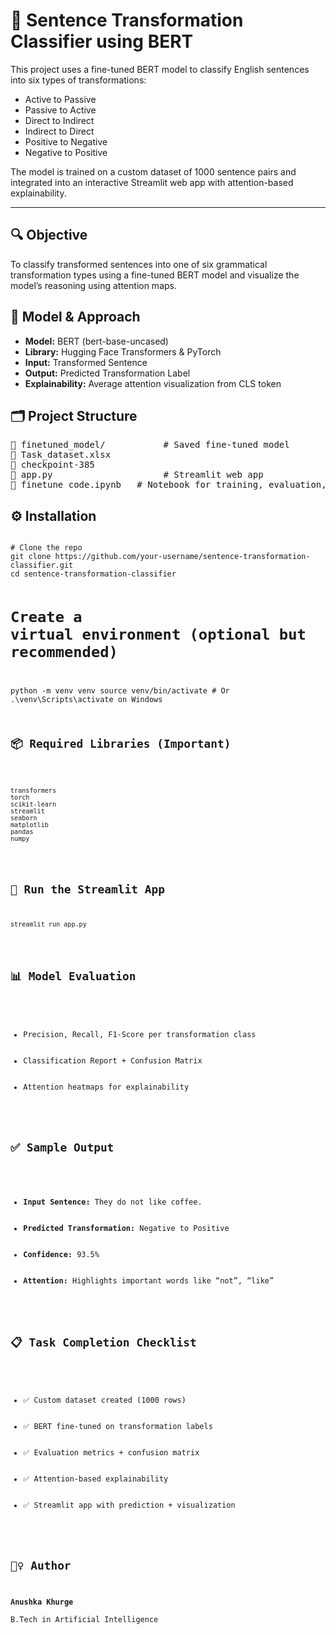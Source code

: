 

<h1>🧠 Sentence Transformation Classifier using BERT</h1>

<p>This project uses a fine-tuned BERT model to classify English sentences into six types of transformations:</p>
<ul>
  <li>Active to Passive</li>
  <li>Passive to Active</li>
  <li>Direct to Indirect</li>
  <li>Indirect to Direct</li>
  <li>Positive to Negative</li>
  <li>Negative to Positive</li>
</ul>

<p>The model is trained on a custom dataset of 1000 sentence pairs and integrated into an interactive Streamlit web app with attention-based explainability.</p>

<hr>

<h2>🔍 Objective</h2>
<p>To classify transformed sentences into one of six grammatical transformation types using a fine-tuned BERT model and visualize the model’s reasoning using attention maps.</p>

<h2>🧠 Model & Approach</h2>
<ul>
  <li><strong>Model:</strong> BERT (bert-base-uncased)</li>
  <li><strong>Library:</strong> Hugging Face Transformers & PyTorch</li>
  <li><strong>Input:</strong> Transformed Sentence</li>
  <li><strong>Output:</strong> Predicted Transformation Label</li>
  <li><strong>Explainability:</strong> Average attention visualization from CLS token</li>
</ul>

<h2>🗂️ Project Structure</h2>
<pre>
📁 finetuned_model/           # Saved fine-tuned model
📁 Task_dataset.xlsx     
📁 checkpoint-385
📄 app.py                     # Streamlit web app
📄 finetune_code.ipynb   # Notebook for training, evaluation, explainability
</pre>

<h2>⚙️ Installation</h2>
<pre><code>
# Clone the repo
git clone https://github.com/your-username/sentence-transformation-classifier.git
cd sentence-transformation-classifier

# Create a virtual environment (optional but recommended)
python -m venv venv
source venv/bin/activate  # Or .\venv\Scripts\activate on Windows



<h2>📦 Required Libraries (Important)</h2>
<pre><code>
transformers
torch
scikit-learn
streamlit
seaborn
matplotlib
pandas
numpy
</code></pre>

<h2>🚀 Run the Streamlit App</h2>
<pre><code>streamlit run app.py</code></pre>

<h2>📊 Model Evaluation</h2>
<ul>
  <li>Precision, Recall, F1-Score per transformation class</li>
  <li>Classification Report + Confusion Matrix</li>
  <li>Attention heatmaps for explainability</li>
</ul>

<h2>✅ Sample Output</h2>
<ul>
  <li><strong>Input Sentence:</strong> They do not like coffee.</li>
  <li><strong>Predicted Transformation:</strong> Negative to Positive</li>
  <li><strong>Confidence:</strong> 93.5%</li>
  <li><strong>Attention:</strong> Highlights important words like “not”, “like”</li>
</ul>

<h2>📋 Task Completion Checklist</h2>
<ul>
  <li>✅ Custom dataset created (1000 rows)</li>
  <li>✅ BERT fine-tuned on transformation labels</li>
  <li>✅ Evaluation metrics + confusion matrix</li>
  <li>✅ Attention-based explainability</li>
  <li>✅ Streamlit app with prediction + visualization</li>
</ul>

<h2>🙋‍♀️ Author</h2>
<p><strong>Anushka Khurge</strong><br>
B.Tech in Artificial Intelligence<br>
</p>


</body>
</html>
